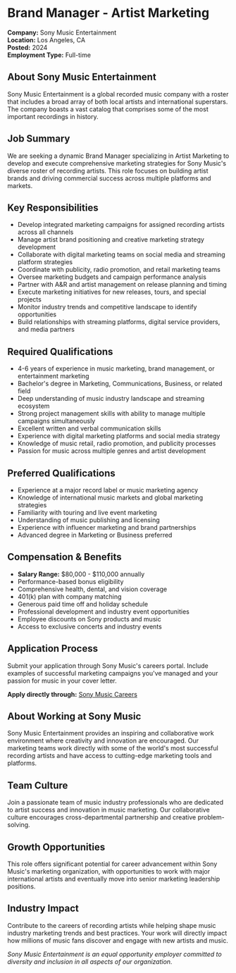 # Brand Manager - Artist Marketing
**Company:** Sony Music Entertainment  
**Location:** Los Angeles, CA  
**Posted:** 2024  
**Employment Type:** Full-time  

## About Sony Music Entertainment
Sony Music Entertainment is a global recorded music company with a roster that includes a broad array of both local artists and international superstars. The company boasts a vast catalog that comprises some of the most important recordings in history.

## Job Summary
We are seeking a dynamic Brand Manager specializing in Artist Marketing to develop and execute comprehensive marketing strategies for Sony Music's diverse roster of recording artists. This role focuses on building artist brands and driving commercial success across multiple platforms and markets.

## Key Responsibilities
- Develop integrated marketing campaigns for assigned recording artists across all channels
- Manage artist brand positioning and creative marketing strategy development
- Collaborate with digital marketing teams on social media and streaming platform strategies
- Coordinate with publicity, radio promotion, and retail marketing teams
- Oversee marketing budgets and campaign performance analysis
- Partner with A&R and artist management on release planning and timing
- Execute marketing initiatives for new releases, tours, and special projects
- Monitor industry trends and competitive landscape to identify opportunities
- Build relationships with streaming platforms, digital service providers, and media partners

## Required Qualifications
- 4-6 years of experience in music marketing, brand management, or entertainment marketing
- Bachelor's degree in Marketing, Communications, Business, or related field
- Deep understanding of music industry landscape and streaming ecosystem
- Strong project management skills with ability to manage multiple campaigns simultaneously
- Excellent written and verbal communication skills
- Experience with digital marketing platforms and social media strategy
- Knowledge of music retail, radio promotion, and publicity processes
- Passion for music across multiple genres and artist development

## Preferred Qualifications
- Experience at a major record label or music marketing agency
- Knowledge of international music markets and global marketing strategies
- Familiarity with touring and live event marketing
- Understanding of music publishing and licensing
- Experience with influencer marketing and brand partnerships
- Advanced degree in Marketing or Business preferred

## Compensation & Benefits
- **Salary Range:** $80,000 - $110,000 annually
- Performance-based bonus eligibility
- Comprehensive health, dental, and vision coverage
- 401(k) plan with company matching
- Generous paid time off and holiday schedule
- Professional development and industry event opportunities
- Employee discounts on Sony products and music
- Access to exclusive concerts and industry events

## Application Process
Submit your application through Sony Music's careers portal. Include examples of successful marketing campaigns you've managed and your passion for music in your cover letter.

**Apply directly through:** [Sony Music Careers](https://www.sonymusic.com/careers/)

## About Working at Sony Music
Sony Music Entertainment provides an inspiring and collaborative work environment where creativity and innovation are encouraged. Our marketing teams work directly with some of the world's most successful recording artists and have access to cutting-edge marketing tools and platforms.

## Team Culture
Join a passionate team of music industry professionals who are dedicated to artist success and innovation in music marketing. Our collaborative culture encourages cross-departmental partnership and creative problem-solving.

## Growth Opportunities
This role offers significant potential for career advancement within Sony Music's marketing organization, with opportunities to work with major international artists and eventually move into senior marketing leadership positions.

## Industry Impact
Contribute to the careers of recording artists while helping shape music industry marketing trends and best practices. Your work will directly impact how millions of music fans discover and engage with new artists and music.

*Sony Music Entertainment is an equal opportunity employer committed to diversity and inclusion in all aspects of our organization.*